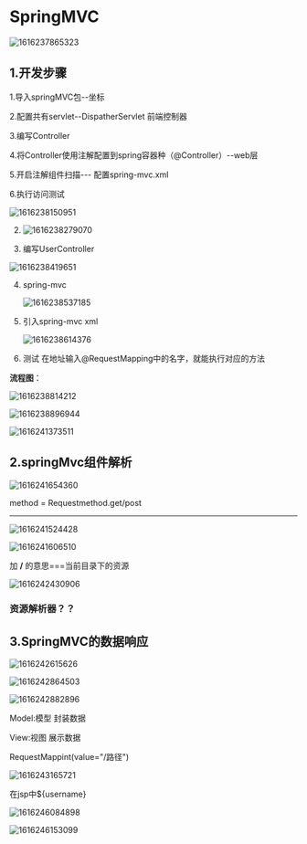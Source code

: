 # SpringMVC

![1616237865323](C:\Users\a\AppData\Roaming\Typora\typora-user-images\1616237865323.png)

## 1.开发步骤

1.导入springMVC包--坐标

2.配置共有servlet--DispatherServlet 前端控制器

3.编写Controller

4.将Controller使用注解配置到spring容器种（@Controller）--web层

5.开启注解组件扫描--- 配置spring-mvc.xml

6.执行访问测试

![1616238150951](C:\Users\a\AppData\Roaming\Typora\typora-user-images\1616238150951.png)



2.  ![1616238279070](C:\Users\a\AppData\Roaming\Typora\typora-user-images\1616238279070.png)

3.   编写UserController

   ![1616238419651](C:\Users\a\AppData\Roaming\Typora\typora-user-images\1616238419651.png)

4. spring-mvc

   ![1616238537185](C:\Users\a\AppData\Roaming\Typora\typora-user-images\1616238537185.png)

5. 引入spring-mvc xml 

   ![1616238614376](C:\Users\a\AppData\Roaming\Typora\typora-user-images\1616238614376.png)

6. 测试 在地址输入@RequestMapping中的名字，就能执行对应的方法

**流程图**：

![1616238814212](C:\Users\a\AppData\Roaming\Typora\typora-user-images\1616238814212.png)

![1616238896944](SpringMVC.assets/1616238896944.png)

![1616241373511](SpringMVC.assets/1616241373511.png)

##  2.springMvc组件解析

![1616241654360](SpringMVC.assets/1616241654360.png)

method  = Requestmethod.get/post

--------------------------------

![1616241524428](SpringMVC.assets/1616241524428.png)

 ![1616241606510](SpringMVC.assets/1616241606510.png)

加   **/**   的意思===当前目录下的资源

![1616242430906](SpringMVC.assets/1616242430906.png)

###  资源解析器？？

## 3.SpringMVC的数据响应

![1616242615626](SpringMVC.assets/1616242615626.png)

  ![1616242864503](SpringMVC.assets/1616242864503.png)

![1616242882896](SpringMVC.assets/1616242882896.png)

Model:模型 封装数据

View:视图 展示数据 

RequestMappint(value="/路径")

![1616243165721](SpringMVC.assets/1616243165721.png)

在jsp中${username}

![1616246084898](SpringMVC.assets/1616246084898.png)

![1616246153099](SpringMVC.assets/1616246153099.png)

